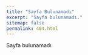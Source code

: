 ```yaml
---
title: "Sayfa Bulunamadı"
excerpt: "Sayfa bulunamadı."
sitemap: false
permalink: 404.html
---
```


Sayfa bulunamadı.

<script type="text/javascript">
  var GOOG_FIXURL_LANG = 'tr';
  var GOOG_FIXURL_SITE = '{{ site.url }}'
</script>
<script type="text/javascript"
  src="//linkhelp.clients.google.com/tbproxy/lh/wm/fixurl.js">
</script>
